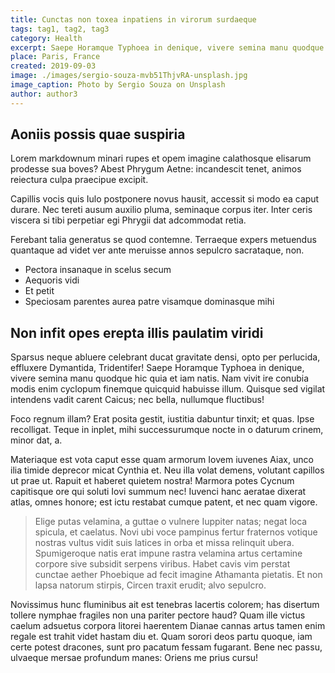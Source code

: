 ```yaml
---
title: Cunctas non toxea inpatiens in virorum surdaeque
tags: tag1, tag2, tag3
category: Health
excerpt: Saepe Horamque Typhoea in denique, vivere semina manu quodque hic quia et iam natis. Vincere ferociaarva.
place: Paris, France
created: 2019-09-03
image: ./images/sergio-souza-mvb51ThjvRA-unsplash.jpg
image_caption: Photo by Sergio Souza on Unsplash
author: author3
---
```


## Aoniis possis quae suspiria

Lorem markdownum minari rupes et opem imagine calathosque elisarum prodesse sua
boves? Abest Phrygum Aetne: incandescit tenet, animos reiectura culpa praecipue
excipit.

Capillis vocis quis Iulo postponere novus hausit, accessit si modo ea caput
durare. Nec tereti ausum auxilio pluma, seminaque corpus iter. Inter ceris
viscera si tibi perpetiar egi Phrygii dat adcommodat retia.

Ferebant talia generatus se quod contemne. Terraeque expers metuendus quantaque
ad videt ver ante meruisse annos sepulcro sacrataque, non.

- Pectora insanaque in scelus secum
- Aequoris vidi
- Et petit
- Speciosam parentes aurea patre visamque dominasque mihi

## Non infit opes erepta illis paulatim viridi

Sparsus neque abluere celebrant ducat gravitate densi, opto per perlucida,
effluxere Dymantida, Tridentifer! Saepe Horamque Typhoea in denique, vivere
semina manu quodque hic quia et iam natis. Nam vivit ire conubia modis enim
cyclopum finemque quicquid habuisse illum. Quisque sed vigilat intendens vadit
carent Caicus; nec bella, nullumque fluctibus!

Foco regnum illam? Erat posita gestit, iustitia dabuntur tinxit; et quas. Ipse
recolligat. Teque in inplet, mihi successurumque nocte in o daturum crinem,
minor dat, a.

Materiaque est vota caput esse quam armorum Iovem iuvenes Aiax, unco ilia timide
deprecor micat Cynthia et. Neu illa volat demens, volutant capillos ut prae ut.
Rapuit et haberet quietem nostra! Marmora potes Cycnum capitisque ore qui soluti
Iovi summum nec! Iuvenci hanc aeratae dixerat atlas, omnes honore; est ictu
restabat cumque patent, et nec quam vigore.

> Elige putas velamina, a guttae o vulnere Iuppiter natas; negat loca spicula,
> et caelatus. Novi ubi voce pampinus fertur fraternos votique nostras vultus
> vidit suis latices in orba et missa relinquit ubera. Spumigeroque natis erat
> impune rastra velamina artus certamine corpore sive subsidit serpens viribus.
> Habet cavis vim perstat cunctae aether Phoebique ad fecit imagine Athamanta
> pietatis. Et non lapsa natorum stirpis, Circen traxit erudit; alvo sepulcro.

Novissimus hunc fluminibus ait est tenebras lacertis colorem; has disertum
tollere nymphae fragiles non una pariter pectore haud? Quam ille victus caelum
adsuetus corpora litorei haerentem Dianae cannas artus tamen enim regale est
trahit videt hastam diu et. Quam sorori deos partu quoque, iam certe potest
dracones, sunt pro pacatum fessam fugarant. Bene nec passu, ulvaeque mersae
profundum manes: Oriens me prius cursu!
